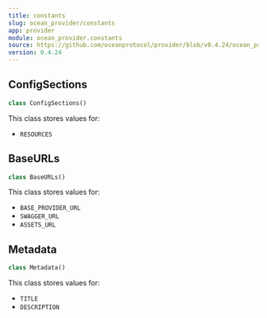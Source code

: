 ```yaml
---
title: constants
slug: ocean_provider/constants
app: provider
module: ocean_provider.constants
source: https://github.com/oceanprotocol/provider/blob/v0.4.24/ocean_provider/constants.py
version: 0.4.24
---
```

## ConfigSections

```python
class ConfigSections()
```

This class stores values for:

- `RESOURCES`

## BaseURLs

```python
class BaseURLs()
```

This class stores values for:

- `BASE_PROVIDER_URL`
- `SWAGGER_URL`
- `ASSETS_URL`

## Metadata

```python
class Metadata()
```

This class stores values for:

- `TITLE`
- `DESCRIPTION`

